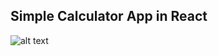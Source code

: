 ## Simple Calculator App in React

![alt text](https://raw.githubusercontent.com/eminbayrak/simplecalculator/master/screenshot.png)
